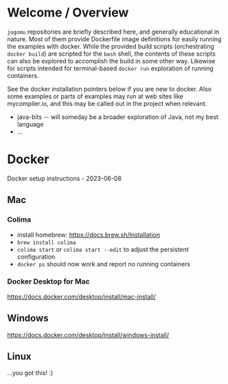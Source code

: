 # Welcome / Overview

`jogomu` repositories are briefly described here, and generally educational in nature.  Most of them provide Dockerfile image definitions for easily running the examples with docker.  While the provided build scripts (orchestrating `docker build`) are scripted for the `bash` shell, the contents of these scripts can also be explored to accomplish the build in some other way.  Likewise for scripts intended for terminal-based `docker run` exploration of running containers.

See the docker installation pointers below if you are new to docker.  Also some examples or parts of examples may run at web sites like mycompiler.io, and this may be called out in the project when relevant.

* java-bits -- will someday be a broader exploration of Java, not my best language
* ...

# Docker
Docker setup instructions - 2023-06-08

## Mac
### Colima
* install homebrew: https://docs.brew.sh/Installation
* `brew install colima`
* `colima start` or `colima start --edit` to adjust the persistent configuration
* `docker ps` should now work and report no running containers

### Docker Desktop for Mac
https://docs.docker.com/desktop/install/mac-install/

## Windows
https://docs.docker.com/desktop/install/windows-install/

## Linux
...you got this! :)
